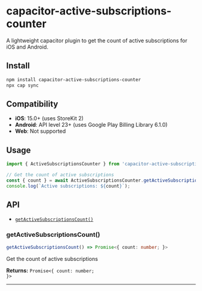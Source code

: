 # capacitor-active-subscriptions-counter

A lightweight capacitor plugin to get the count of active subscriptions for iOS and Android.

## Install

```bash
npm install capacitor-active-subscriptions-counter
npx cap sync
```

## Compatibility

- **iOS**: 15.0+ (uses StoreKit 2)
- **Android**: API level 23+ (uses Google Play Billing Library 6.1.0)
- **Web**: Not supported

## Usage

```typescript
import { ActiveSubscriptionsCounter } from 'capacitor-active-subscriptions-counter';

// Get the count of active subscriptions
const { count } = await ActiveSubscriptionsCounter.getActiveSubscriptionsCount();
console.log(`Active subscriptions: ${count}`);
```

## API

<docgen-index>

* [`getActiveSubscriptionsCount()`](#getactivesubscriptionscount)

</docgen-index>

<docgen-api>
<!--Update the source file JSDoc comments and rerun docgen to update the docs below-->

### getActiveSubscriptionsCount()

```typescript
getActiveSubscriptionsCount() => Promise<{ count: number; }>
```

Get the count of active subscriptions

**Returns:** <code>Promise&lt;{ count: number; }&gt;</code>

--------------------

</docgen-api>
